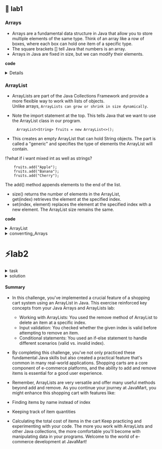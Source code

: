 ## 🔸 lab1
### Arrays
- Arrays are a fundamental data structure in Java that allow you to store multiple elements of the same type. Think of an array like a row of boxes, where each box can hold one item of a specific type.
-  The square brackets [] tell Java that numbers is an array.
- Arrays in Java are fixed in size, but we can modify their elements.

**code**
<details>

```java
public class ArrayDemo {
    public static void main(String[] args) {
        int[] numbers ={1,2,3,4,5};
        System.out.println("The elements of the array are:");
        for(int i=0;i<numbers.length;i++){
            System.out.println("Elements at index "+i+": "+numbers[i]);
        }

        //part2
        int sum = 0 ;
        for(int i: numbers){
            sum += i;
        }
        System.out.println("The sum of the elements is:"+sum);

        //part3
        int max = numbers[0];
        for(int i=1;i<numbers.length;i++){
            if(numbers[i]>max){
                max=numbers[i];
            }
            else{
                continue;
            }
        }
        System.out.println("The maximum value in the array is: "+max);

        //part4 
        numbers[2]=10;
        System.out.println("\nAfter modifying the third element:");
        for(int i : numbers){
            System.out.print(i+" ");
        }
        System.out.println();
    }
}

```

</details>

### ArrayList
- ArrayLists are part of the Java Collections Framework and provide a more flexible way to work with lists of objects.  
 Unlike arrays, `ArrayLists can grow or shrink in size dynamically`.
- Note the import statement at the top. This tells Java that we want to use the ArrayList class in our program.

        ArrayList<String> fruits = new ArrayList<>();

- This creates an empty ArrayList that can hold String objects. The <String> part is called a "generic" and specifies the type of elements the ArrayList will contain.

⁉️what if i want mixed int as well as strings?

        fruits.add("Apple");
        fruits.add("Banana");
        fruits.add("Cherry");
The add() method appends elements to the end of the list.    

- size() returns the number of elements in the ArrayList,  
  get(index) retrieves the element at the specified index.
- set(index, element) replaces the element at the specified index with a new element. The ArrayList size remains the same.



**code**
<details><summary>ArrayList</summary>

```java
import java.util.ArrayList;

public class ArrayListDemo {
    public static void main(String[] args) {
        // We'll add our code here
        ArrayList<String> fruits = new ArrayList<>();

        fruits.add("Apple");
        fruits.add("Banana");
        fruits.add("Cherry");

        System.out.println("Fruits in the list:");
        for(String i : fruits){ //enhanced loop
            System.out.println(i);
        }

        //part2
        System.out.print("\nNumber of fruits: "+fruits.size());
        System.out.print("\nThe second fruit is: "+fruits.get(1));

        //part3
        fruits.set(1,"Blueberry");
        System.out.println("\nAfter replacing the second fruit:"+fruits);

        /*
        Unlike arrays, ArrayLists allow us to insert elements at any position 
        using the add(index, element) method. 
        This is different from set() which we saw earlier. Let's see how add() works:       
        */
        fruits.add(1,"Blackberry");
        System.out.println("/nAfter inserting Blackberry at index 1:");
        System.out.println(fruits);

        /*
        Let's understand what happened:
        - add(1, "Blackberry") inserts "Blackberry" at index 1
        - The existing elements at index 1 and beyond (Blueberry, Cherry) are automatically shifted one position to the right
        - The ArrayList size increases by 1
        - This is different from set() which would replace the existing element without shifting or changing the size
        */

        fruits.add(1,"Blackberry");
        System.out.println(fruits);
        fruits.set(1,"Blackberry");
        System.out.println(fruits);

        //remove
        fruits.remove("Cherry");
        System.out.println("\nAfter removing Cherry:");
        System.out.println(fruits);
/*
This removes the first occurrence of "Cherry" from the ArrayList.  
When an element is removed, any subsequent elements are shifted to the left to fill the gap.
*/

        System.out.println("\nDoes the list contain Apple? "+fruits.contains("Apple"));
        System.out.println("\nDoes the list contain Cherry? "+fruits.contains("Cherry"));
        //The contains() method checks if the ArrayList contains a specific element and returns a boolean value.
    }
}

```
</details>

<details><summary>converrting_Arrays</summary>

```java

import java.util.ArrayList;
import java.util.Arrays;
import java.util.List;

public class ConversionDemo {
    public static void main(String[] args) {
        // We'll add our code here
        String[] colorArray = { "Red", "Green", "Blue" };
        List<String> colorList = Arrays.asList(colorArray);

        System.out.println("Array converted to ArrayList:");
        System.out.println(colorList);

        // Arrays.asList() converts an array to a List. Note that this creates a
        // fixed-size list backed by the original array.

        colorList.set(1, "Yellow");

        System.out.println("\nAfter modifying the ArrayList:");
        System.out.println(colorList);
        System.out.println("Original array after ArrayList modification:");
        System.out.println(Arrays.toString(colorArray));

        // Arrays.toString() is a convenient method to print an array

        ArrayList<Integer> numberList = new ArrayList<>();
        numberList.add(1);
        numberList.add(2);
        numberList.add(3);

        Integer[] numberArray = numberList.toArray(new Integer[0]);

        System.out.println("\nArrayList converted to array:");
        System.out.println(Arrays.toString(numberArray));

        // We use the toArray() method of ArrayList to convert it to an array. We pass
        // new Integer[0] as an argument, which acts as a hint for the type and size of
        // the array to be created.

        numberArray[0] = 100;
        System.out.println("\nAfter modifying the array:");
        System.out.println("Array: " + Arrays.toString(numberArray));
        System.out.println("ArrayList: " + numberList);

        /*
         * his demonstration shows how arrays and ArrayLists can be converted into each
         * other. It's important to note the difference in behavior:
         * 
         * When you convert an array to a List using Arrays.asList(), the resulting List
         * is backed by the original array. This means changes to the List will be
         * reflected in the array, and vice versa. When you convert an ArrayList to an
         * array using toArray(), you create a new array that is independent of the
         * ArrayList. Changes to this new array will not affect the original ArrayList.
         * Understanding these conversions and their behaviors is crucial when working
         * with different collection types in Java, especially when interfacing with
         * APIs or libraries that might prefer one type over the other.
         */
    }
}

```



### Summary   
- In this lab, we've explored two fundamental data structures in Java:
Arrays and ArrayLists. Let's recap what we've learned:

#### Arrays:

- We created and initialized arrays using the syntax int[] numbers = {1, 2, 3,
4, 5}; We learned how to access array elements using index notation, like
numbers[0] We iterated through arrays using both traditional for loops and
enhanced for loops We performed calculations with array elements, like
finding the sum and maximum value We saw that arrays have a fixed size, but
we can modify their elements ArrayLists:

- We created ArrayLists using ArrayList<String> fruits = new ArrayList<>(); We
learned how to add elements with add(), remove elements with remove(), and
access elements with get() We used methods like size(), set(), and contains()
to work with ArrayLists We saw that ArrayLists can grow and shrink
dynamically, offering more flexibility than arrays Converting between Arrays
and ArrayLists:

- We converted arrays to ArrayLists using Arrays.asList() We converted
ArrayLists to arrays using the toArray() method We observed the different
behaviors when modifying converted collections Arrays and ArrayLists are
essential tools in Java programming. Arrays are great for working with a
fixed number of elements and can be more efficient in terms of memory usage.
ArrayLists, on the other hand, offer more flexibility and a rich set of
methods for manipulating the collection.

- As you continue your Java journey, you'll find yourself using both arrays and
ArrayLists frequently. The choice between them often depends on your specific
needs - if you know the exact number of elements you'll be working with, an
array might be preferable. If you need a dynamic collection that can grow or
shrink, or if you need the additional methods provided by ArrayLists, then an
ArrayList would be the better choice.

  
</details>
 
 
 # ⚡lab2

 <details><summary>task</summary>

- Requirements  

The file ShoppingCart.java should already exist in the ~/project directory.  
Complete the removeItem method:  
It should remove the item at the specified index from the items ArrayList.  
If the index is invalid (less than 0 or greater than or equal to the size of  the list), it should print "Invalid index" and not modify the list.
Do not modify any other parts of the code.  

 </details>
 
 <details><summary>solution</summary>

 ```java
 import java.util.ArrayList;

public class ShoppingCart {
    private ArrayList<String> items;

    public ShoppingCart() {
        items = new ArrayList<>();
    }

    public void addItem(String item) {
        items.add(item);
    }

    public void removeItem(int index) {
        // TODO: Implement this method
        // Remove the item at the given index if it's valid
        // If the index is invalid, print "Invalid index"
        if(index>=0 && index<=items.size()){
            items.remove(index);
        }
        else{
            System.out.println("Invalid index");
        }
    }


    public void displayItems() {
        System.out.println("Items in cart: " + items);
    }

    public static void main(String[] args) {
        ShoppingCart cart = new ShoppingCart();
        cart.addItem("Laptop");
        cart.addItem("Mouse");
        cart.addItem("Keyboard");
        
        cart.displayItems();
        
        System.out.println("Removing item at index 1");
        cart.removeItem(1);
        cart.displayItems();
        
        System.out.println("Removing item at invalid index");
        cart.removeItem(5);
        cart.displayItems();
    }
}

 ```
 </details>

#### Summary  
- In this challenge, you've implemented a crucial feature of a shopping cart system using an ArrayList in Java. This exercise reinforced key concepts from your Java Arrays and ArrayLists lab:

    - Working with ArrayLists: You used the remove method of ArrayList to delete an item at a specific index.  
    - Input validation: You checked whether the given index is valid before attempting to remove an item.
    - Conditional statements: You used an if-else statement to handle different scenarios (valid vs. invalid index).
- By completing this challenge, you've not only practiced these fundamental Java skills but also created a practical feature that's common in many real-world applications. Shopping carts are a core component of e-commerce platforms, and the ability to add and remove items is essential for a good user experience.

- Remember, ArrayLists are very versatile and offer many useful methods beyond add and remove. As you continue your journey at JavaMart, you might enhance this shopping cart with features like:

- Finding items by name instead of index

- Keeping track of item quantities
- Calculating the total cost of items in the cart
Keep practicing and experimenting with your code. The more you work with ArrayLists and other Java collections, the more comfortable you'll become with manipulating data in your programs. Welcome to the world of e-commerce development at JavaMart!
